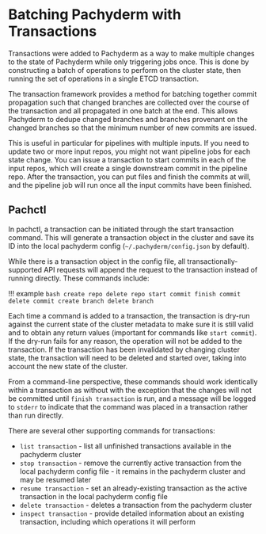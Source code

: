 # Batching Pachyderm with Transactions

Transactions were added to Pachyderm as a way to make multiple changes to the state of Pachyderm while only triggering jobs once. This is done by constructing a batch of operations to perform on the cluster state, then running the set of operations in a single ETCD transaction.

The transaction framework provides a method for batching together commit propagation such that changed branches are collected over the course of the transaction and all propagated in one batch at the end. This allows Pachyderm to dedupe changed branches and branches provenant on the changed branches so that the minimum number of new commits are issued.

This is useful in particular for pipelines with multiple inputs. If you need to update two or more input repos, you might not want pipeline jobs for each state change. You can issue a transaction to start commits in each of the input repos, which will create a single downstream commit in the pipeline repo. After the transaction, you can put files and finish the commits at will, and the pipeline job will run once all the input commits have been finished.

## Pachctl
In pachctl, a transaction can be initiated through the start transaction command. This will generate a transaction object in the cluster and save its ID into the local pachyderm config (`~/.pachyderm/config.json` by default).

While there is a transaction object in the config file, all transactionally-supported API requests will append the request to the transaction instead of running directly. These commands include:

!!! example
    ```bash
    create repo
    delete repo
    start commit
    finish commit
    delete commit
    create branch
    delete branch
    ```

Each time a command is added to a transaction, the transaction is dry-run against the current state of the cluster metadata to make sure it is still valid and to obtain any return values (important for commands like `start commit`). If the dry-run fails for any reason, the operation will not be added to the transaction. If the transaction has been invalidated by changing cluster state, the transaction will need to be deleted and started over, taking into account the new state of the cluster.

From a command-line perspective, these commands should work identically within a transaction as without with the exception that the changes will not be committed until `finish transaction` is run, and a message will be logged to `stderr` to indicate that the command was placed in a transaction rather than run directly.

There are several other supporting commands for transactions:

- `list transaction` - list all unfinished transactions available in the pachyderm cluster
- `stop transaction` - remove the currently active transaction from the local pachyderm config file - it remains in the pachyderm cluster and may be resumed later
- `resume transaction` - set an already-existing transaction as the active transaction in the local pachyderm config file
- `delete transaction` - deletes a transaction from the pachyderm cluster
- `inspect transaction` - provide detailed information about an existing transaction, including which operations it will perform
